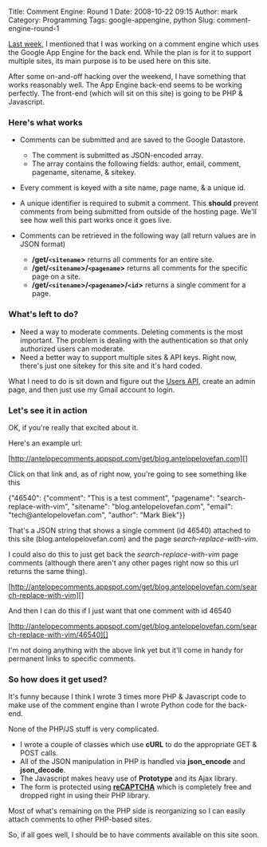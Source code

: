 Title: Comment Engine:  Round 1
Date: 2008-10-22 09:15
Author: mark
Category: Programming
Tags: google-appengine, python
Slug: comment-engine-round-1

[Last week][], I mentioned that I was working on a comment engine which
uses the Google App Engine for the back end. While the plan is for it to
support multiple sites, its main purpose is to be used here on this
site.

</p>

After some on-and-off hacking over the weekend, I have something that
works reasonably well. The App Engine back-end seems to be working
perfectly. The front-end (which will sit on this site) is going to be
PHP & Javascript.

</p>

### Here's what works

</p>

-   Comments can be submitted and are saved to the Google Datastore.
    </p>

    -   The comment is submitted as JSON-encoded array.
    -   The array contains the following fields: author, email, comment,
        pagename, sitename, & sitekey.

-   Every comment is keyed with a site name, page name, & a unique id.
-   A unique identifier is required to submit a comment. This **should**
    prevent comments from being submitted from outside of the hosting
    page. We'll see how well this part works once it goes live.
-   Comments can be retrieved in the following way (all return values
    are in JSON format)
    </p>

    -   **/get/`<sitename`\>** returns all comments for an entire site.
    -   **/get/`<sitename`\>/`<pagename`\>** returns all comments for
        the specific page on a site.
    -   **/get/`<sitename`\>/`<pagename`\>/`<id`\>** returns a single
        comment for a page.

</p>

### What's left to do?

</p>

-   Need a way to moderate comments. Deleting comments is the most
    important. The problem is dealing with the authentication so that
    only authorized users can moderate.
-   Need a better way to support multiple sites & API keys. Right now,
    there's just one sitekey for this site and it's hard coded.

</p>

What I need to do is sit down and figure out the [Users API][], create
an admin page, and then just use my Gmail account to login.

</p>

### Let's see it in action

</p>

OK, if you're really that excited about it.

</p>

Here's an example url:

</p>

[http://antelopecomments.appspot.com/get/blog.antelopelovefan.com][]

</p>

Click on that link and, as of right now, you're going to see something
like this

</p>

<p>
    {"46540": {"comment": "This is a test comment", "pagename": "search-replace-with-vim", "sitename": "blog.antelopelovefan.com", "email": "tech@antelopelovefan.com", "author": "Mark Biek"}}

</p>

That's a JSON string that shows a single comment (id 46540) attached to
this site (blog.antelopelovefan.com) and the page
*search-replace-with-vim*.

</p>

I could also do this to just get back the *search-replace-with-vim* page
comments (although there aren't any other pages right now so this url
returns the same thing).

</p>

[http://antelopecomments.appspot.com/get/blog.antelopelovefan.com/search-replace-with-vim][]

</p>

And then I can do this if I just want that one comment with id 46540

</p>

[http://antelopecomments.appspot.com/get/blog.antelopelovefan.com/search-replace-with-vim/46540][]

</p>

I'm not doing anything with the above link yet but it'll come in handy
for permanent links to specific comments.

</p>

### So how does it get used?

</p>

It's funny because I think I wrote 3 times more PHP & Javascript code to
make use of the comment engine than I wrote Python code for the
back-end.

</p>

None of the PHP/JS stuff is very complicated.

</p>

-   I wrote a couple of classes which use **cURL** to do the appropriate
    GET & POST calls.
-   All of the JSON manipulation in PHP is handled via **json\_encode**
    and **json\_decode**.
-   The Javascript makes heavy use of **Prototype** and its Ajax
    library.
-   The form is protected using **[reCAPTCHA][]** which is completely
    free and dropped right in using their PHP library.

</p>

Most of what's remaining on the PHP side is reorganizing so I can easily
attach comments to other PHP-based sites.

</p>

So, if all goes well, I should be to have comments available on this
site soon.

</p>

  [Last week]: http://blog.antelopelovefan.com/foray-into-the-google-app-engine
  [Users API]: http://code.google.com/appengine/docs/users/
  [http://antelopecomments.appspot.com/get/blog.antelopelovefan.com]: http://antelopecomments.appspot.com/get/blog.antelopelovefan.com
  [http://antelopecomments.appspot.com/get/blog.antelopelovefan.com/search-replace-with-vim]:
    http://antelopecomments.appspot.com/get/blog.antelopelovefan.com/search-replace-with-vim
  [http://antelopecomments.appspot.com/get/blog.antelopelovefan.com/search-replace-with-vim/46540]:
    http://antelopecomments.appspot.com/get/blog.antelopelovefan.com/search-replace-with-vim/46540
  [reCAPTCHA]: http://recaptcha.net/
